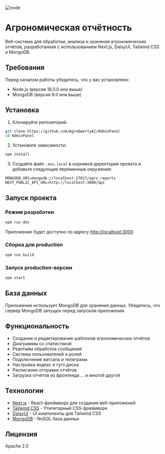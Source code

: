 ![node](https://github.com/AgroQwertyAI/AdminPanel/actions/workflows/main.yml/badge.svg)

# Агрономическая отчётность

Веб-система для обработки, анализа и хранения агрономических отчётов, разработанная с использованием Next.js, DaisyUI, Tailwind CSS и MongoDB.

## Требования

Перед началом работы убедитесь, что у вас установлено:

- Node.js (версия 18.0.0 или выше)
- MongoDB (версия 6.0 или выше)

## Установка

1. Клонируйте репозиторий:

```bash
git clone https://github.com/AgroQwertyAI/AdminPanel
cd AdminPanel
```

2. Установите зависимости:

```bash
npm install
```

3. Создайте файл `.env.local` в корневой директории проекта и добавьте следующие переменные окружения:

```
MONGODB_URI=mongodb://localhost:27017/agro_reports
NEXT_PUBLIC_API_URL=http://localhost:3000/api
```

## Запуск проекта

### Режим разработки

```bash
npm run dev
```

Приложение будет доступно по адресу [http://localhost:3000](http://localhost:3000).

### Сборка для production

```bash
npm run build
```

### Запуск production-версии

```bash
npm start
```

## База данных

Приложение использует MongoDB для хранения данных. Убедитесь, что сервер MongoDB запущен перед запуском приложения.

## Функциональность

- Создание и редактирование шаблонов агрономических отчётов
- Диаграммы со статистикой
- Реалтайм обработка сообщений
- Система пользователей и ролей
- Подключение ватсапа и телеграма
- Настройка яндекс и гугл диска
- Расписание отправки отчётов
- Загрузка отчётов из фронтенда
... и многоё другоё

## Технологии

- [Next.js](https://nextjs.org/) - React-фреймворк для создания веб-приложений
- [Tailwind CSS](https://tailwindcss.com/) - Утилитарный CSS-фреймворк
- [DaisyUI](https://daisyui.com/) - UI компоненты для Tailwind CSS
- [MongoDB](https://www.mongodb.com/) - NoSQL база данных

## Лицензия

Apache 2.0
